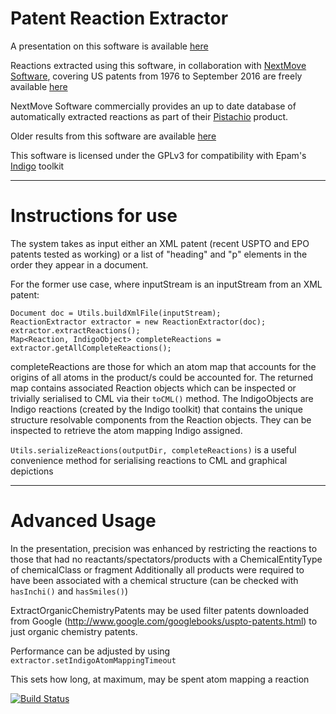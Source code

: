 # Patent Reaction Extractor

A presentation on this software is available [here](https://www.slideshare.net/dan2097/automated-extraction-of-reactions-from-the-patent-literature)

Reactions extracted using this software, in collaboration with [NextMove Software](https://www.nextmovesoftware.com/), covering US patents from 1976 to September 2016 are freely available [here](https://figshare.com/articles/Chemical_reactions_from_US_patents_1976-Sep2016_/5104873)

NextMove Software commercially provides an up to date database of automatically extracted reactions as part of their [Pistachio](https://www.nextmovesoftware.com/pistachio.html) product.

Older results from this software are available [here](https://figshare.com/articles/Legacy_reaction_extraction_data_1976-2013_/12084729)

This software is licensed under the GPLv3 for compatibility with Epam's [Indigo](https://lifescience.opensource.epam.com/indigo/) toolkit

---

# Instructions for use

The system takes as input either an XML patent (recent USPTO and EPO patents tested as working) or 
a list of "heading" and "p" elements in the order they appear in a document.

For the former use case, where inputStream is an inputStream from an XML patent:

```
Document doc = Utils.buildXmlFile(inputStream);
ReactionExtractor extractor = new ReactionExtractor(doc);
extractor.extractReactions();
Map<Reaction, IndigoObject> completeReactions = extractor.getAllCompleteReactions();
```

completeReactions are those for which an atom map that accounts for the origins of all atoms in the product/s could be accounted for.
The returned map contains associated Reaction objects which can be inspected or trivially serialised to CML via their `toCML()` method.
The IndigoObjects are Indigo reactions (created by the Indigo toolkit) that contains the unique structure resolvable components from the Reaction objects.
They can be inspected to retrieve the atom mapping Indigo assigned.

`Utils.serializeReactions(outputDir, completeReactions)` is a useful convenience method for serialising reactions to CML and graphical depictions

---
# Advanced Usage

In the presentation, precision was enhanced by restricting the reactions to those that had no reactants/spectators/products with a ChemicalEntityType of chemicalClass or fragment
Additionally all products were required to have been associated with a chemical structure (can be checked with `hasInchi()` and `hasSmiles()`)

ExtractOrganicChemistryPatents may be used filter patents downloaded from Google (http://www.google.com/googlebooks/uspto-patents.html) to just organic chemistry patents.

Performance can be adjusted by using `extractor.setIndigoAtomMappingTimeout`

This sets how long, at maximum, may be spent atom mapping a reaction

[![Build Status](https://travis-ci.com/dan2097/patent-reaction-extraction.svg?branch=master)](https://travis-ci.com/dan2097/patent-reaction-extraction)
